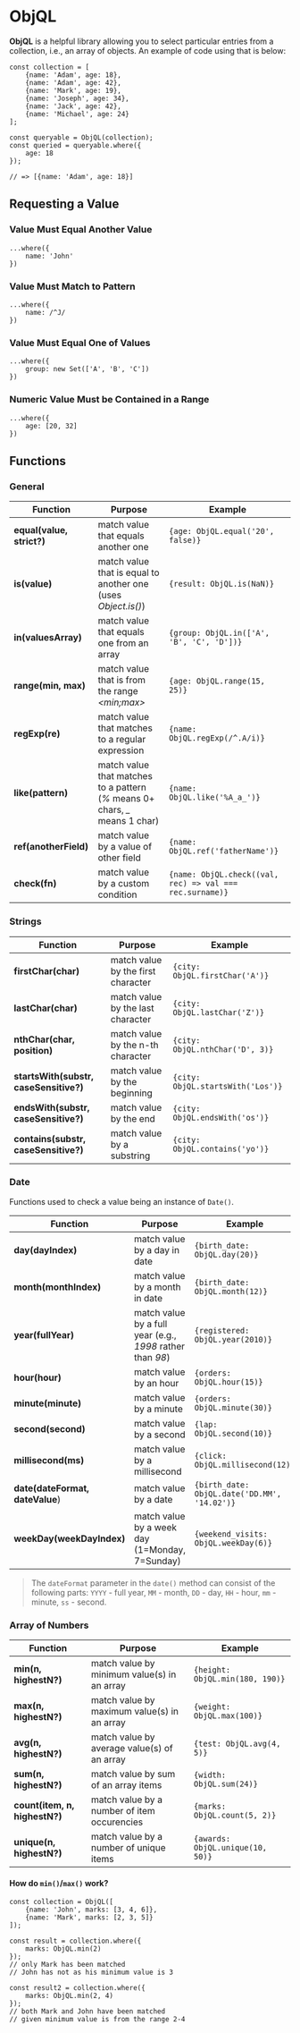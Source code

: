 # ObjQL

**ObjQL** is a helpful library allowing you to select particular entries from a collection, i.e., an array of objects. An example of code using that is below:

```
const collection = [
	{name: 'Adam', age: 18},
	{name: 'Adam', age: 42},
	{name: 'Mark', age: 19},
	{name: 'Joseph', age: 34},
	{name: 'Jack', age: 42},
	{name: 'Michael', age: 24}
];

const queryable = ObjQL(collection);
const queried = queryable.where({
	age: 18
});

// => [{name: 'Adam', age: 18}]
```

## Requesting a Value

### Value Must Equal Another Value

```
...where({
	name: 'John'
})
```

### Value Must Match to Pattern

```
...where({
	name: /^J/
})
```

### Value Must Equal One of Values

```
...where({
	group: new Set(['A', 'B', 'C'])
})
```

### Numeric Value Must be Contained in a Range

```
...where({
	age: [20, 32]
})
```

## Functions

### General

| Function | Purpose | Example |
|----------|---------|---------|
| **equal(value, strict?)** | match value that equals another one | `{age: ObjQL.equal('20', false)}` |
| **is(value)** | match value that is equal to another one (uses _Object.is()_) | `{result: ObjQL.is(NaN)}` |
| **in(valuesArray)** | match value that equals one from an array | `{group: ObjQL.in(['A', 'B', 'C', 'D'])}` |
| **range(min, max)** | match value that is from the range _&lt;min;max&gt;_ | `{age: ObjQL.range(15, 25)}` |
| **regExp(re)** | match value that matches to a regular expression | `{name: ObjQL.regExp(/^.A/i)}` |
| **like(pattern)** | match value that matches to a pattern (_%_ means 0+ chars, _\__ means 1 char) | `{name: ObjQL.like('%A_a_')}` |
| **ref(anotherField)** | match value by a value of other field | `{name: ObjQL.ref('fatherName')}` |
| **check(fn)** | match value by a custom condition | `{name: ObjQL.check((val, rec) => val === rec.surname)}` |

### Strings

| Function | Purpose | Example |
|----------|---------|---------|
| **firstChar(char)** | match value by the first character | `{city: ObjQL.firstChar('A')}` |
| **lastChar(char)** | match value by the last character | `{city: ObjQL.lastChar('Z')}` |
| **nthChar(char, position)** | match value by the n-th character | `{city: ObjQL.nthChar('D', 3)}` |
| **startsWith(substr, caseSensitive?)** | match value by the beginning | `{city: ObjQL.startsWith('Los')}` |
| **endsWith(substr, caseSensitive?)** | match value by the end | `{city: ObjQL.endsWith('os')}` |
| **contains(substr, caseSensitive?)** | match value by a substring | `{city: ObjQL.contains('yo')}` |

### Date

Functions used to check a value being an instance of `Date()`.

| Function | Purpose | Example |
|----------|---------|---------|
| **day(dayIndex)** | match value by a day in date | `{birth_date: ObjQL.day(20)}` |
| **month(monthIndex)** | match value by a month in date | `{birth_date: ObjQL.month(12)}` |
| **year(fullYear)** | match value by a full year (e.g., _1998_ rather than _98_) | `{registered: ObjQL.year(2010)}` |
| **hour(hour)** | match value by an hour | `{orders: ObjQL.hour(15)}` |
| **minute(minute)** | match value by a minute | `{orders: ObjQL.minute(30)}` |
| **second(second)** | match value by a second | `{lap: ObjQL.second(10)}` |
| **millisecond(ms)** | match value by a millisecond | `{click: ObjQL.millisecond(12)}` |
| **date(dateFormat, dateValue**) | match value by a date | `{birth_date: ObjQL.date('DD.MM', '14.02')}` |
| **weekDay(weekDayIndex)** | match value by a week day (1=Monday, 7=Sunday) | `{weekend_visits: ObjQL.weekDay(6)}` |

> The `dateFormat` parameter in the `date()` method can consist of the following parts: `YYYY` - full year, `MM` - month, `DD` - day, `HH` - hour, `mm` - minute, `ss` - second.

### Array of Numbers

| Function | Purpose | Example |
|----------|---------|---------|
| **min(n, highestN?)** | match value by minimum value(s) in an array | `{height: ObjQL.min(180, 190)}` |
| **max(n, highestN?)** | match value by maximum value(s) in an array | `{weight: ObjQL.max(100)}` |
| **avg(n, highestN?)** | match value by average value(s) of an array | `{test: ObjQL.avg(4, 5)}` |
| **sum(n, highestN?)** | match value by sum of an array items | `{width: ObjQL.sum(24)}` |
| **count(item, n, highestN?)** | match value by a number of item occurencies | `{marks: ObjQL.count(5, 2)}` |
| **unique(n, highestN?)** | match value by a number of unique items | `{awards: ObjQL.unique(10, 50)}` |

#### How do `min()`/`max()` work?

```
const collection = ObjQL([
	{name: 'John', marks: [3, 4, 6]},
	{name: 'Mark', marks: [2, 3, 5]}
]);

const result = collection.where({
	marks: ObjQL.min(2)
});
// only Mark has been matched
// John has not as his minimum value is 3

const result2 = collection.where({
	marks: ObjQL.min(2, 4)
});
// both Mark and John have been matched
// given minimum value is from the range 2-4
```